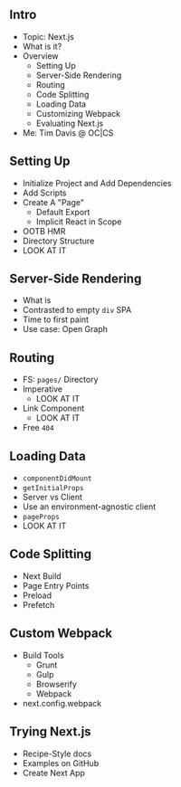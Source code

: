 ## Intro

- Topic: Next.js
- What is it?
- Overview
  - Setting Up
  - Server-Side Rendering
  - Routing
  - Code Splitting
  - Loading Data
  - Customizing Webpack
  - Evaluating Next.js
- Me: Tim Davis @ OC|CS

## Setting Up

- Initialize Project and Add Dependencies
- Add Scripts
- Create A "Page"
  - Default Export
  - Implicit React in Scope
- OOTB HMR
- Directory Structure
- LOOK AT IT

## Server-Side Rendering

- What is
- Contrasted to empty `div` SPA
- Time to first paint
- Use case: Open Graph

## Routing

- FS: `pages/` Directory
- Imperative
  - LOOK AT IT
- Link Component
  - LOOK AT IT
- Free `404`

## Loading Data

- `componentDidMount`
- `getInitialProps`
- Server vs Client
- Use an environment-agnostic client
- `pageProps`
- LOOK AT IT

## Code Splitting

- Next Build
- Page Entry Points
- Preload
- Prefetch

## Custom Webpack

- Build Tools
  - Grunt
  - Gulp
  - Browserify
  - Webpack
- next.config.webpack

## Trying Next.js

- Recipe-Style docs
- Examples on GitHub
- Create Next App
